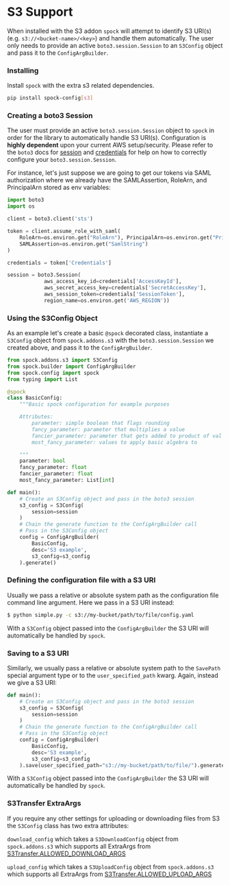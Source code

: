 # S3 Support

When installed with the S3 addon `spock` will attempt to identify S3 URI(s) (e.g. `s3://<bucket-name>/<key>`) and handle 
them automatically. The user only needs to provide an active `boto3.session.Session` to an `S3Config` object and pass
it to the `ConfigArgBuilder`.


### Installing

Install `spock` with the extra s3 related dependencies.

```bash
pip install spock-config[s3]
```

### Creating a boto3 Session

The user must provide an active `boto3.session.Session` object to `spock` in order for the library to automatically
handle S3 URI(s). Configuration is **highly dependent** upon your current AWS setup/security. Please refer to the 
`boto3` docs for [session](https://boto3.amazonaws.com/v1/documentation/api/latest/reference/core/session.html) and
[credentials](https://boto3.amazonaws.com/v1/documentation/api/latest/guide/credentials.html) for help on how to 
correctly configure your `boto3.session.Session`.

For instance, let's just suppose we are going to get our tokens via SAML authorization 
where we already have the SAMLAssertion, RoleArn, and PrincipalArn stored as env variables:

```python
import boto3
import os

client = boto3.client('sts')

token = client.assume_role_with_saml(
    RoleArn=os.environ.get("RoleArn"), PrincipalArn=os.environ.get("PrincipalArn"),
    SAMLAssertion=os.environ.get("SamlString")
)

credentials = token['Credentials']

session = boto3.Session(
            aws_access_key_id=credentials['AccessKeyId'],
            aws_secret_access_key=credentials['SecretAccessKey'],
            aws_session_token=credentials['SessionToken'],
            region_name=os.environ.get('AWS_REGION'))
```

### Using the S3Config Object

As an example let's create a basic `@spock` decorated class, instantiate a `S3Config` object from `spock.addons.s3` with
the `boto3.session.Session` we created above, and pass it to the `ConfigArgBuilder`.

```python
from spock.addons.s3 import S3Config
from spock.builder import ConfigArgBuilder
from spock.config import spock
from typing import List

@spock
class BasicConfig:
    """Basic spock configuration for example purposes

    Attributes:
        parameter: simple boolean that flags rounding
        fancy_parameter: parameter that multiplies a value
        fancier_parameter: parameter that gets added to product of val and fancy_parameter
        most_fancy_parameter: values to apply basic algebra to

    """
    parameter: bool
    fancy_parameter: float
    fancier_parameter: float
    most_fancy_parameter: List[int]

def main():
    # Create an S3Config object and pass in the boto3 session
    s3_config = S3Config(
        session=session
    )
    # Chain the generate function to the ConfigArgBuilder call
    # Pass in the S3Config object
    config = ConfigArgBuilder(
        BasicConfig, 
        desc='S3 example',
        s3_config=s3_config
    ).generate()
```

### Defining the configuration file with a S3 URI

Usually we pass a relative or absolute system path as the configuration file command line argument. Here we pass 
in a S3 URI instead:

```bash
$ python simple.py -c s3://my-bucket/path/to/file/config.yaml
```

With a `S3Config` object passed into the `ConfigArgBuilder` the S3 URI will automatically be handled by `spock`.

### Saving to a S3 URI

Similarly, we usually pass a relative or absolute system path to the `SavePath` special argument type or 
to the `user_specified_path` kwarg. Again, instead we give a S3 URI:

```python
def main():
    # Create an S3Config object and pass in the boto3 session
    s3_config = S3Config(
        session=session
    )
    # Chain the generate function to the ConfigArgBuilder call
    # Pass in the S3Config object
    config = ConfigArgBuilder(
        BasicConfig, 
        desc='S3 example',
        s3_config=s3_config
    ).save(user_specified_path="s3://my-bucket/path/to/file/").generate()
```

With a `S3Config` object passed into the `ConfigArgBuilder` the S3 URI will automatically be handled by `spock`.

### S3Transfer ExtraArgs

If you require any other settings for uploading or downloading files from S3 the `S3Config` class has two extra 
attributes:

`download_config` which takes a `S3DownloadConfig` object from `spock.addons.s3` which supports all ExtraArgs from
[S3Transfer.ALLOWED_DOWNLOAD_ARGS](https://boto3.amazonaws.com/v1/documentation/api/latest/reference/customizations/s3.html#boto3.s3.transfer.S3Transfer.ALLOWED_DOWNLOAD_ARGS)

`upload_config` which takes a `S3UploadConfig` object from `spock.addons.s3` which supports all ExtraArgs from
[S3Transfer.ALLOWED_UPLOAD_ARGS](https://boto3.amazonaws.com/v1/documentation/api/latest/reference/customizations/s3.html#boto3.s3.transfer.S3Transfer.ALLOWED_UPLOAD_ARGS)
